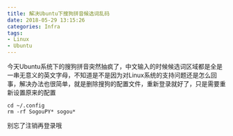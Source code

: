 ```yaml
---
title: 解决Ubuntu下搜狗拼音候选词乱码
date: 2018-05-29 13:15:26
categories: Infra
tags:
- Linux
- Ubuntu
---
```


今天Ubuntu系统下的搜狗拼音突然抽疯了，中文输入的时候候选词区域都是全是一串无意义的英文字母，不知道是不是因为对Linux系统的支持问题还是怎么回事，解决办法也很简单，就是删除搜狗的配置文件，重新登录就好了，只是需要重新设置原来的配置

```shell
cd ~/.config
rm -rf SogouPY* sogou*
```

别忘了注销再登录哦
